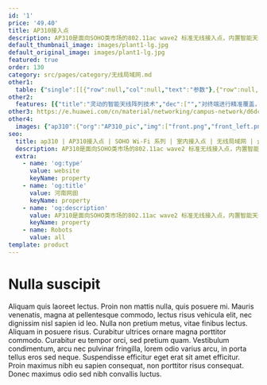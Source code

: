 ```yaml
---
id: '1'
price: '49.40'
title: AP310接入点
description: AP310是面向SOHO类市场的802.11ac wave2 标准无线接入点，内置智能天线，双射频同时工作，2.4G频段最大速率200Mbps,5G频段最大速率433Mbps,整机速率633Mbps。适合部署在小型企业、便利店、小商铺等商业环境。
default_thumbnail_image: images/plant1-lg.jpg
default_original_image: images/plant1-lg.jpg
featured: true
order: 130
category: src/pages/category/无线局域网.md
other1: 
  table: {"single":[[{"row":null,"col":null,"text":"参数"},{"row":null,"col":null,"text":"AP310"}],[{"row":null,"col":null,"text":"尺寸（长×宽×高）"},{"row":null,"col":null,"text":"200mm×200mm×45mm"}],[{"row":"2","col":null,"text":"电源输入"},{"row":null,"col":null,"text":"DC：12V±10%"}],[{"row":null,"col":null,"text":"PoE供电：满足802.3af/at以太网供电标准"}],[{"row":"2","col":null,"text":"最大功耗"},{"row":null,"col":null,"text":"11.48W"}],[{"row":null,"col":null,"text":"说明：实际最大功耗遵照不同国家和地区法规而有所不同。"}],[{"row":null,"col":null,"text":"天线类型"},{"row":null,"col":null,"text":"内置双频全向智能天线"}],[{"row":null,"col":null,"text":"可同时在线的用户数量"},{"row":null,"col":null,"text":"≤512"}],[{"row":"3","col":null,"text":"最大发射功率"},{"row":null,"col":null,"text":"2.4G: 20dBm（组合功率）"}],[{"row":null,"col":null,"text":"5G: 20dBm（组合功率）"}],[{"row":null,"col":null,"text":"说明：实际发射功率遵照不同国家和地区法规而有所不同。"}],[{"row":null,"col":null,"text":"无线协议"},{"row":null,"col":null,"text":"802.11a/b/g/n/ac/ac wave2"}],[{"row":null,"col":null,"text":"最高速率"},{"row":null,"col":null,"text":"633Mbps"}]]}
other2:
  features: [{"title":"灵动的智能天线阵列技术","dec":["","对终端进行精准覆盖，降低干扰，提升信号质量，信号随用户而动；",""]},{"title":"双射频并发","dec":["","支持802.11ac wave 2标准，MU-MIMO，2.4GHz和5GHz双射频同时提供业务，整机633Mbps",""]},{"title":"云管理","dec":["","可通过华为云管理平台对AP设备及业务进行管理和运维，节省网络运维成本；",""]}]
other3: https://e.huawei.com/cn/material/networking/campus-network/d6dc74ad3bd94b6ea8ac204ceb87ef89
other4:
  images: {"ap310":{"org":"AP310_pic","img":["front.png","front_left.png","front_right.png","front_top.png","top.png"]}}
seo:
  title: ap310 | AP310接入点 | SOHO Wi-Fi 系列 | 室内接入点 | 无线局域网 | 企业网络
  description: AP310是面向SOHO类市场的802.11ac wave2 标准无线接入点，内置智能天线，双射频同时工作，2.4G频段最大速率200Mbps,5G频段最大速率433Mbps,整机速率633Mbps。适合部署在小型企业、便利店、小商铺等商业环境。
  extra:
    - name: 'og:type'
      value: website
      keyName: property
    - name: 'og:title'
      value: 河南网田
      keyName: property
    - name: 'og:description'
      value: AP310是面向SOHO类市场的802.11ac wave2 标准无线接入点，内置智能天线，双射频同时工作，2.4G频段最大速率200Mbps,5G频段最大速率433Mbps,整机速率633Mbps。适合部署在小型企业、便利店、小商铺等商业环境。
      keyName: property
    - name: Robots
      value: all
template: product
---
```


# Nulla suscipit

Aliquam quis laoreet lectus. Proin non mattis nulla, quis posuere mi. Mauris venenatis, magna at pellentesque commodo, lectus risus vehicula elit, nec dignissim nisl sapien id leo. Nulla non pretium metus, vitae finibus lectus. Aliquam in posuere risus. Curabitur ultrices ornare magna porttitor commodo. Curabitur eu tempor orci, sed pretium quam. Vestibulum condimentum, arcu nec pulvinar fringilla, lorem odio varius arcu, in porta tellus eros sed neque. Suspendisse efficitur eget erat sit amet efficitur. Proin maximus nibh eu sapien consequat, non porttitor risus consequat. Donec maximus odio sed nibh convallis luctus.